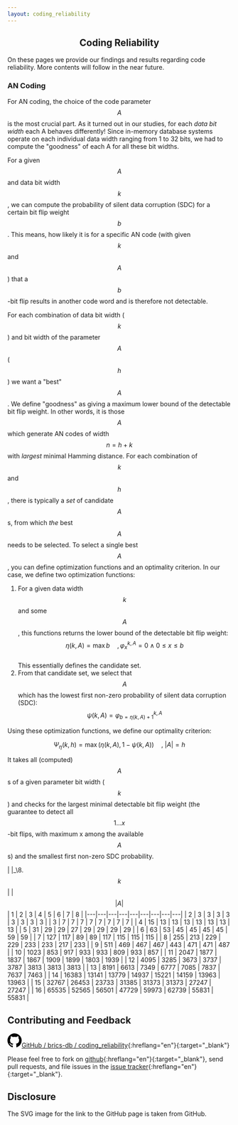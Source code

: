 ```yaml
---
layout: coding_reliability
---
```


## <center>Coding Reliability</center>

On these pages we provide our findings and results regarding code reliability. More contents will follow in the near future.

### AN Coding

For AN coding, the choice of the code parameter $$A$$ is the most crucial part. As it turned out in our studies, for each <em>data bit width</em> each A behaves differently! Since in-memory database systems operate on each individual data width ranging from 1 to 32 bits, we had to compute the "goodness" of each A for all these bit widths.

For a given $$A$$ and data bit width $$k$$, we can compute the probability of silent data corruption (SDC) for a certain bit flip weight $$b$$. This means, how likely it is for a specific AN code (with given $$k$$ and $$A$$) that a $$b$$-bit flip results in another code word and is therefore not detectable.

For each combination of data bit width ($$k$$) and bit width of the parameter $$A$$ ($$h$$) we want a "best" $$A$$. We define "goodness" as giving a maximum lower bound of the detectable bit flip weight. In other words, it is those $$A$$ which generate AN codes of width $$n=h+k$$ with _largest_ minimal Hamming distance. For each combination of $$k$$ and $$h$$, there is typically a _set_ of candidate $$A$$s, from which _the_ best $$A$$ needs to be selected. To select a single best $$A$$, you can define optimization functions and an optimality criterion. In our case, we define two optimization functions:

1. For a given data width $$k$$ and some $$A$$, this functions returns the lower bound of the detectable bit flip weight:<br/>$$\eta(k,A) = \max b \quad, \varphi_x^{k,A}=0 \wedge 0 \leq x \leq b$$<br/>This essentially defines the candidate set.
2. From that candidate set, we select that $$A$$ which has the lowest first non-zero probability of silent data corruption (SDC):<br/>$$\psi(k,A) = \varphi_{b=\eta(k,A)+1}^{k,A}$$

Using these optimization functions, we define our optimality criterion:

$$\Psi_\eta(k,h)=\max \big( \eta(k,A), 1 - \psi(k,A) \big) \quad,~|A| = h$$

It takes all (computed) $$A$$s of a given parameter bit width ($$k$$) and checks for the largest minimal detectable bit flip weight (the guarantee to detect all $$1 \dots x$$-bit flips, with maximum x among the available $$A$$s) and the smallest first non-zero SDC probability.

|   |_\8. $$k$$ |
| $$|A|$$  | 1 | 2 | 3 | 4 | 5 | 6 | 7 | 8 |
|---|---|---|---|---|---|---|---|---|
|  2 |     3  |     3  |     3  |     3  |     3  |     3  |     3  |     3  |
|  3 |     7  |     7  |     7  |     7  |     7  |     7  |     7  |     7  |
|  4 |    15  |    13  |    13  |    13  |    13  |    13  |    13  |    13  |
|  5 |    31  |    29  |    29  |    27  |    29  |    29  |    29  |    29  |
|  6 |    63  |    53  |    45  |    45  |    45  |    45  |    59  |    59  |
|  7 |   127  |   117  |    89  |    89  |   117  |   115  |   115  |   115  |
|  8 |   255  |   213  |   229  |   229  |   233  |   233  |   217  |   233  |
|  9 |   511  |   469  |   467  |   467  |   443  |   471  |   471  |   487  |
| 10 |  1023  |   853  |   917  |   933  |   933  |   809  |   933  |   857  |
| 11 |  2047  |  1877  |  1837  |  1867  |  1909  |  1899  |  1803  |  1939  |
| 12 |  4095  |  3285  |  3673  |  3737  |  3787  |  3813  |  3813  |  3813  |
| 13 |  8191  |  6613  |  7349  |  6777  |  7085  |  7837  |  7637  |  7463  |
| 14 | 16383  | 13141  | 13779  | 14937  | 15221  | 14159  | 13963  | 13963  |
| 15 | 32767  | 26453  | 23733  | 31385  | 31373  | 31373  | 27247  | 27247  |
| 16 | 65535  | 52565  | 56501  | 47729  | 59973  | 62739  | 55831  | 55831  |

## Contributing and Feedback

[<svg height="32" class="octicon octicon-mark-github" viewBox="0 0 16 16" version="1.1" width="32" aria-hidden="true"><path fill-rule="evenodd" d="M8 0C3.58 0 0 3.58 0 8c0 3.54 2.29 6.53 5.47 7.59.4.07.55-.17.55-.38 0-.19-.01-.82-.01-1.49-2.01.37-2.53-.49-2.69-.94-.09-.23-.48-.94-.82-1.13-.28-.15-.68-.52-.01-.53.63-.01 1.08.58 1.23.82.72 1.21 1.87.87 2.33.66.07-.52.28-.87.51-1.07-1.78-.2-3.64-.89-3.64-3.95 0-.87.31-1.59.82-2.15-.08-.2-.36-1.02.08-2.12 0 0 .67-.21 2.2.82.64-.18 1.32-.27 2-.27.68 0 1.36.09 2 .27 1.53-1.04 2.2-.82 2.2-.82.44 1.1.16 1.92.08 2.12.51.56.82 1.27.82 2.15 0 3.07-1.87 3.75-3.65 3.95.29.25.54.73.54 1.48 0 1.07-.01 1.93-.01 2.2 0 .21.15.46.55.38A8.013 8.013 0 0 0 16 8c0-4.42-3.58-8-8-8z"/></svg>GitHub / brics-db / coding_reliability](https://github.com/brics-db/coding_reliability){:hreflang="en"}{:target="_blank"}

Please feel free to fork on [github](https://github.com/brics-db/coding_reliability){:hreflang="en"}{:target="_blank"}, send pull requests, and file issues in the [issue tracker](https://github.com/brics-db/coding_reliability/issues){:hreflang="en"}{:target="_blank"}.

## Disclosure

The SVG image for the link to the GitHub page is taken from GitHub.
